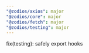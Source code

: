 ```yaml
---
"@zodios/axios": major
"@zodios/core": major
"@zodios/fetch": major
"@zodios/testing": major
---
```


fix(testing): safely export hooks
